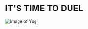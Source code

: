 # IT'S TIME TO DUEL

![Image of Yugi](https://vignette.wikia.nocookie.net/yugioh/images/d/de/BlueEyesWhiteDragon-TF04-JP-VG-5.png/revision/latest/scale-to-width-down/275?cb=20111010003431)
